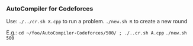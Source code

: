 
### AutoCompiler for Codeforces

Use:
`./../cr.sh X.cpp` to run a problem.
`./new.sh R` to create a new round

E.g.:
`cd ~/foo/AutoCompiler-Codeforces/500/ ; ./..cr.sh A.cpp`
`./new.sh 500`
